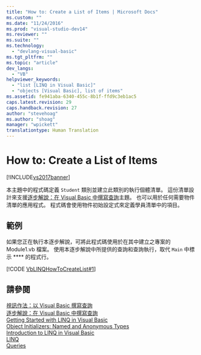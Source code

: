 ```yaml
---
title: "How to: Create a List of Items | Microsoft Docs"
ms.custom: ""
ms.date: "11/24/2016"
ms.prod: "visual-studio-dev14"
ms.reviewer: ""
ms.suite: ""
ms.technology: 
  - "devlang-visual-basic"
ms.tgt_pltfrm: ""
ms.topic: "article"
dev_langs: 
  - "VB"
helpviewer_keywords: 
  - "list [LINQ in Visual Basic]"
  - "objects [Visual Basic], list of items"
ms.assetid: fe941aba-6340-455c-8b1f-ffd9c3eb1ac5
caps.latest.revision: 29
caps.handback.revision: 27
author: "stevehoag"
ms.author: "shoag"
manager: "wpickett"
translationtype: Human Translation
---
```

# How to: Create a List of Items
[!INCLUDE[vs2017banner](../../../../csharp/includes/vs2017banner.md)]

本主題中的程式碼定義 `Student` 類別並建立此類別的執行個體清單。  這份清單設計來支援[逐步解說：在 Visual Basic 中撰寫查詢](../../../../visual-basic/programming-guide/concepts/linq/walkthrough-writing-queries.md)主題。  也可以用於任何需要物件清單的應用程式。  程式碼會使用物件初始設定式來定義學員清單中的項目。  
  
## 範例  
 如果您正在執行本逐步解說，可將此程式碼使用於在其中建立之專案的 Module1.vb 檔案。  使用本逐步解說中所提供的查詢和查詢執行，取代 `Main` 中標示 \*\*\*\* 的程式行。  
  
 [!CODE [VbLINQHowToCreateList#1](../CodeSnippet/VS_Snippets_VBCSharp/VbLINQHowToCreateList#1)]  
  
## 請參閱  
 [視訊作法：以 Visual Basic 撰寫查詢](http://msdn.microsoft.com/library/bb820884.aspx)   
 [逐步解說：在 Visual Basic 中撰寫查詢](../../../../visual-basic/programming-guide/concepts/linq/walkthrough-writing-queries.md)   
 [Getting Started with LINQ in Visual Basic](../../../../visual-basic/programming-guide/concepts/linq/getting-started-with-linq.md)   
 [Object Initializers: Named and Anonymous Types](../../../../visual-basic/programming-guide/language-features/objects-and-classes/object-initializers-named-and-anonymous-types.md)   
 [Introduction to LINQ in Visual Basic](../../../../visual-basic/programming-guide/language-features/linq/introduction-to-linq.md)   
 [LINQ](../../../../visual-basic/programming-guide/language-features/linq/index.md)   
 [Queries](../../../../visual-basic/language-reference/queries/queries.md)